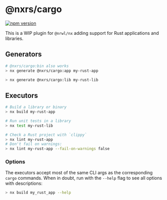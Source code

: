 # @nxrs/cargo

[![npm version](https://badge.fury.io/js/%40nxrs%2Fcargo.svg)](https://badge.fury.io/js/%40nxrs%2Fcargo)

This is a WIP plugin for `@nrwl/nx` adding support for Rust applications and libraries.

## Generators

```sh
# @nxrs/cargo:bin also works
> nx generate @nxrs/cargo:app my-rust-app
```

```sh
> nx generate @nxrs/cargo:lib my-rust-lib
```

## Executors

```sh
# Build a library or binary
> nx build my-rust-app

# Run unit tests in a library
> nx test my-rust-lib

# Check a Rust project with `clippy`
> nx lint my-rust-app
# Don't fail on warnings:
> nx lint my-rust-app --fail-on-warnings false
```

### Options

The executors accept most of the same CLI args as the corresponding `cargo` commands. When in doubt, run with the `--help` flag to see all options with descriptions:

```sh
> nx build my_rust_app --help
```
